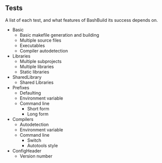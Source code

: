 Tests
-----

A list of each test, and what features of BashBuild its success depends on.

  * Basic
    * Basic makefile generation and building
    * Multiple source files
    * Executables
    * Compiler autodetection
  * Libraries
    * Multiple subprojects
    * Multiple libraries
    * Static libraries
  * SharedLibrary
    * Shared Libraries
  * Prefixes
    * Defaulting
    * Environment variable
    * Command line
      * Short form
      * Long form
  * Compilers
    * Autodetection
    * Environment variable
    * Command line
      * Switch
      * Autotools style
  * ConfigHeader
    * Version number
